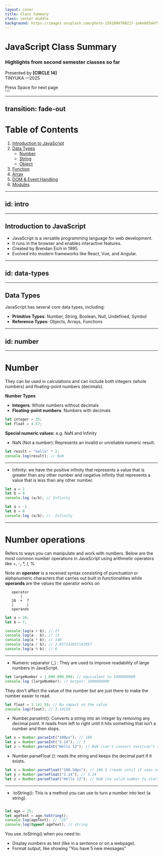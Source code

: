 ```yaml
---
layout: cover
title: Class Summary
class: center middle
background: https://images.unsplash.com/photo-1581090700227-1e8e8d5d4f5d?auto=format&fit=crop&w=1950&q=80
---
```


# **JavaScript Class Summary**

### Highlights from second semester classes so far 

Presented by **[CIRCLE 14]**  
TINYUKA —2025

<div @click="$slidev.nav.next" class="mt-12 py-1" hover:bg="white op-10">
  Press Space for next page <carbon:arrow-right />
</div>

<div class="abs-br m-6 text-xl">
  <button @click="$slidev.nav.openInEditor" title="Open in Editor" class="slidev-icon-btn">
    <carbon:edit />
  </button>
  <a href="https://github.com/slidevjs/slidev" target="_blank" class="slidev-icon-btn">
    <carbon:logo-github />
  </a>
</div>

<!-- Next page -->

---
transition: fade-out
---

# Table of Contents

1. [Introduction to JavaScript](#/intro)
2. [Data Types](#/data-types)
   - [Number](#/number)
   - [String](#/string)
   - [Object](#/object)
3. [Function](#/function)
4. [Array](#/array)
5. [DOM & Event Handling](#/dom-event)
6. [Modules](#/modules)

---
## id: intro
---
## Introduction to JavaScript

- JavaScript is a versatile programming language for web development.
- It runs in the browser and enables interactive features.
- Created by Brendan Eich in 1995.
- Evolved into modern frameworks like React, Vue, and Angular.

---
## id: data-types
---
## Data Types

JavaScript has several core data types, including:

- **Primitive Types**: Number, String, Boolean, Null, Undefined, Symbol
- **Reference Types**: Objects, Arrays, Functions

---
## id: number
---
# Number

They can be used in calculations and can include both integers (whole numbers) and floating-point numbers (decimals).

**Number Types**

- **Integers**: Whole numbers without decimals
- **Floating-point numbers**: Numbers with decimals

```js
let integer = 35;
let float = 4.57;
```

**Special numeric values:** e.g. NaN and Infinity

- NaN (Not a number): Represents an invalid or unreliable numeric result.

```js
let result = "hello" * 2;
console.log(result); // NaN
```

---

- Infinity: we have the positive infinity that represents a value that is greater than any other number and negative infinity that represents a value that is less than any other number.

```js
let a = 1
let b = 0
console.log (a/b); // Infinity

let a = -1
let b = 0
console.log (a/b); // -Infinity
```

---

# Number operations

Refers to ways you can manipulate and work with numbers. Below are the most common number operations in JavaScript using arithmetic operators like +, -, \*, /, %

Note an **operator** is a received syntax consisting of punctuation or alphanumeric characters that carries out built in functionalities while **operands** are the values the operator works on

       operator
           |
       20  +  7
       |      |
       operands

```js
let a = 20;
let b = 7;

console.log(a + b); // 27
console.log(a - b); // 13
console.log(a * b); // 140
console.log(a / b); // 2.857142857142857
console.log(a % b); // 6
```

---

- Numeric separator (\_) : They are used to improve readability of large numbers in JavaScript.

```js
let largeNumber = 1_000_000_000; // equivalent to 1000000000
console.log (largeNumber); // Output: 1000000000
```

They don't affect the value of the number but are just there to make the number easier to read.

```js
let float = 3.141_59; // No impact on the value
console.log(float); // 3.14159
```

- Number.parseInt(): Converts a string into an integer by removing any decimal point. It reads from left to right until it hits something that isn’t a number and then stops.

```js
let x = Number.parseInt("100px"); // 100
let y = Number.parseInt("3.14"); // 3
let z = Number.parseInt("Hello 12"); // NaN (can't convert text/can’t read if it starts with text)
```

- Number.parseFloat (): reads the string and keeps the decimal part if it exists.

```js
let x = Number.parseFloat("100.50px"); // 100.5 (reads until it sees non-numeric)
let y = Number.parseFloat("3.14"); // 3.14
let z = Number.parseFloat("Hello 12"); // NaN (no valid number to start with)
```

---

- .toString(): This is a method you can use to turn a number into text (a string).

```js

let age = 25;
let ageText = age.toString();
console.log(ageText); // "25"
console.log(typeof ageText); // string
```
You use .toString() when you need to:

- Display numbers as text (like in a sentence or on a webpage).
- Format output, like showing "You have 5 new messages"
